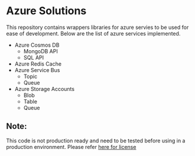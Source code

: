 # Azure Solutions
This repository contains wrappers libraries for azure servies to be used for ease of development. 
Below are the list of azure services implemented.
* Azure Cosmos DB
  * MongoDB API
  * SQL API
* Azure Redis Cache
* Azure Service Bus
  * Topic
  * Queue
* Azure Storage Accounts
  * Blob
  * Table
  * Queue

## Note:
This code is not production ready and need to be tested before using in a production environment.
Please refer [here for license](https://github.com/JDSRAO/Azure.Solutions/blob/master/LICENSE)
